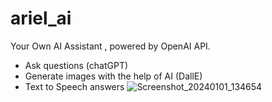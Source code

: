 # ariel_ai

Your Own AI Assistant , powered by OpenAI API.

- Ask questions (chatGPT)
- Generate images with the help of AI (DallE)
- Text to Speech answers
![Screenshot_20240101_134654](https://github.com/YasinzHyper/ariel_ai/assets/113431400/c0b95fb6-5d9c-4608-bba8-2dfad3779b7c)
